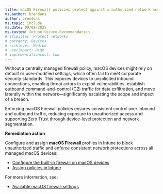 ```yaml
---
title: macOS Firewall policies protect against unauthorized network access
ms.author: brenduns
author: brenduns
ms.topic: include
ms.date: 09/02/2025
ms.custom: Intune-Secure-Recommendation
# sfipillar: Protect networks
# category: Devices
# risklevel: Medium
# userimpact: High
# implementationcost: Low
---
```

Without a centrally managed firewall policy, macOS devices might rely on default or user-modified settings, which often fail to meet corporate security standards. This exposes devices to unsolicited inbound connections, enabling threat actors to exploit vulnerabilities, establish outbound command-and-control (C2) traffic for data exfiltration, and move laterally within the network—significantly escalating the scope and impact of a breach.

Enforcing macOS Firewall policies ensures consistent control over inbound and outbound traffic, reducing exposure to unauthorized access and supporting Zero Trust through device-level protection and network segmentation.

**Remediation action**

Configure and assign **macOS Firewall** profiles in Intune to block unauthorized traffic and enforce consistent network protections across all managed macOS devices:

- [Configure the built-in firewall on macOS devices](/intune/intune-service/protect/endpoint-security-firewall-policy)
- [Assign policies in Intune](/intune/intune-service/configuration/device-profile-assign#assign-a-policy-to-users-or-groups)

For more information, see:  
-  [Available macOS firewall settings](/intune/intune-service/protect/endpoint-security-firewall-profile-settings#macos-firewall-profile)
